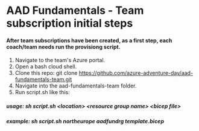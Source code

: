 # AAD Fundamentals - Team subscription initial steps
#### After team subscriptions have been created, as a first step, each coach/team needs run the provisiong script.

1. Navigate to the team's Azure portal.
1. Open a bash cloud shell.
1. Clone this repo: git clone https://github.com/azure-adventure-day/aad-fundamentals-team.git
1. Navigate into the aad-fundamentals-team folder.
1. Run script.sh like this:
##### usage: sh script.sh \<location\> \<resource group name\> \<bicep file\>
##### example: sh script.sh northeurope aadfundrg template.bicep
